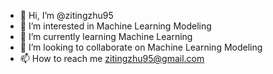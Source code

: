 - 👋 Hi, I’m @zitingzhu95
- 👀 I’m interested in Machine Learning Modeling
- 🌱 I’m currently learning Machine Learning
- 💞️ I’m looking to collaborate on Machine Learning Modeling
- 📫 How to reach me zitingzhu95@gmail.com

<!---
zitingzhu95/zitingzhu95 is a ✨ special ✨ repository because its `README.md` (this file) appears on your GitHub profile.
You can click the Preview link to take a look at your changes.
--->
